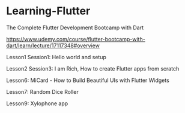 # Learning-Flutter
The Complete Flutter Development Bootcamp with Dart

https://www.udemy.com/course/flutter-bootcamp-with-dart/learn/lecture/17117348#overview

Lesson1 Session1: Hello world and setup

Lesson2 Session3: I am Rich, How to create Flutter apps from scratch

Lesson6: MiCard - How to Build Beautiful UIs with Flutter Widgets

Lesson7: Random Dice Roller

Lesson9: Xylophone app
